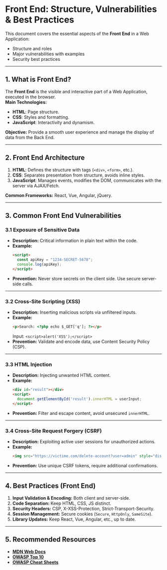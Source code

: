 # Front End: Structure, Vulnerabilities & Best Practices

This document covers the essential aspects of the **Front End** in a Web Application:
- Structure and roles
- Major vulnerabilities with examples
- Security best practices

---

## 1. What is Front End?
The **Front End** is the visible and interactive part of a Web Application, executed in the browser.  
**Main Technologies:**
- **HTML**: Page structure.
- **CSS**: Styles and formatting.
- **JavaScript**: Interactivity and dynamism.

**Objective:** Provide a smooth user experience and manage the display of data from the Back End.

---

## 2. Front End Architecture
1. **HTML**: Defines the structure with tags (`<div>`, `<form>`, etc.).
2. **CSS**: Separates presentation from structure, avoids inline styles.
3. **JavaScript**: Manages events, modifies the DOM, communicates with the server via AJAX/Fetch.

**Common Frameworks:** React, Vue, Angular, jQuery.

---

## 3. Common Front End Vulnerabilities

### 3.1 Exposure of Sensitive Data
- **Description:** Critical information in plain text within the code.
- **Example:**
    ```html
    <script>
      const apiKey = "1234-SECRET-5678";
      console.log(apiKey);
    </script>
    ```
- **Prevention:** Never store secrets on the client side. Use secure server-side calls.

---

### 3.2 Cross-Site Scripting (XSS)
- **Description:** Inserting malicious scripts via unfiltered inputs.
- **Example:**
    ```html
    <p>Search: <?php echo $_GET['q']; ?></p>
    ```
    Input: `<script>alert('XSS');</script>`
- **Prevention:** Validate and encode data, use Content Security Policy (CSP).

---

### 3.3 HTML Injection
- **Description:** Injecting unwanted HTML content.
- **Example:**
    ```html
    <div id="result"></div>
    <script>
      document.getElementById('result').innerHTML = userInput;
    </script>
    ```
- **Prevention:** Filter and escape content, avoid unsecured `innerHTML`.

---

### 3.4 Cross-Site Request Forgery (CSRF)
- **Description:** Exploiting active user sessions for unauthorized actions.
- **Example:**
    ```html
    <img src="https://victime.com/delete-account?user=admin" style="display:none"/>
    ```
- **Prevention:** Use unique CSRF tokens, require additional confirmations.

---

## 4. Best Practices (Front End)
1. **Input Validation & Encoding:** Both client and server-side.
2. **Code Separation:** Keep HTML, CSS, JS distinct.
3. **Security Headers:** CSP, X-XSS-Protection, Strict-Transport-Security.
4. **Session Management:** Secure cookies (`Secure`, `HttpOnly`, `SameSite`).
5. **Library Updates:** Keep React, Vue, Angular, etc., up to date.

---

## 5. Recommended Resources
- **[MDN Web Docs](https://developer.mozilla.org/)**
- **[OWASP Top 10](https://owasp.org/www-project-top-ten/)**
- **[OWASP Cheat Sheets](https://cheatsheetseries.owasp.org/)**
    
